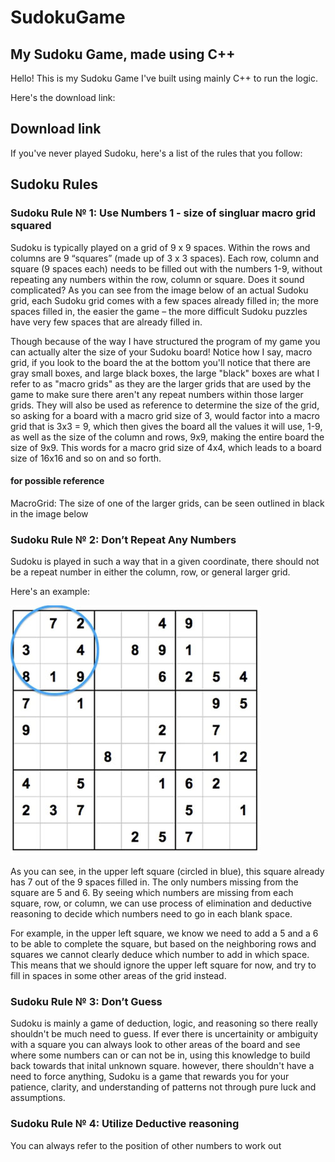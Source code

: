# SudokuGame
## My Sudoku Game, made using C++

Hello! This is my Sudoku Game I've built using mainly C++ to run the logic. 

Here's the download link:

## Download <a id="raw/main/SudokuGameInstaller/SudokuGameInstaller.exe">link</a>

If you've never played Sudoku, here's a list of the rules that you follow:


## Sudoku Rules
### Sudoku Rule № 1: Use Numbers 1 - size of singluar macro grid squared
Sudoku is typically played on a grid of 9 x 9 spaces. Within the rows and columns are 9 “squares” (made up of 3 x 3 spaces). Each row, column and square (9 spaces each) needs to be filled out with the numbers 1-9, without repeating any numbers within the row, column or square. Does it sound complicated? As you can see from the image below of an actual Sudoku grid, each Sudoku grid comes with a few spaces already filled in; the more spaces filled in, the easier the game – the more difficult Sudoku puzzles have very few spaces that are already filled in.

Though because of the way I have structured the program of my game you can actually alter the size of your Sudoku board! Notice how I say, macro grid, if you look to the board the at the bottom you'll notice that there are gray small boxes, and large black boxes, the large "black" boxes are what I refer to as "macro grids" as they are the larger grids that are used by the game to make sure there aren't any repeat numbers within those larger grids. They will also be used as reference to determine the size of the grid, so asking for a board with a macro grid size of 3, would factor into a macro grid that is 3x3 = 9, which then gives the board all the values it will use, 1-9, as well as the size of the column and rows, 9x9, making the entire board the size of 9x9. This words for a macro grid size of 4x4, which leads to a board size of 16x16 and so on and so forth.

#### for possible reference
MacroGrid: The size of one of the larger grids, can be seen outlined in black in the image below

### Sudoku Rule № 2: Don’t Repeat Any Numbers
Sudoku is played in such a way that in a given coordinate, there should not be a repeat number in either the column, row, or general larger grid.

Here's an example:

![](imgs/sudoku_rules/Sudoku-Rules-for-Complete-Beginners-1.jpg)

As you can see, in the upper left square (circled in blue), this square already has 7 out of the 9 spaces filled in. The only numbers missing from the square are 5 and 6. By seeing which numbers are missing from each square, row, or column, we can use process of elimination and deductive reasoning to decide which numbers need to go in each blank space.

For example, in the upper left square, we know we need to add a 5 and a 6 to be able to complete the square, but based on the neighboring rows and squares we cannot clearly deduce which number to add in which space. This means that we should ignore the upper left square for now, and try to fill in spaces in some other areas of the grid instead.

### Sudoku Rule № 3: Don’t Guess

Sudoku is mainly a game of deduction, logic, and reasoning so there really shouldn't be much need to guess. If ever there is uncertainity or ambiguity with a square you can always look to other areas of the board and see where some numbers can or can not be in, using this knowledge to build back towards that inital unknown square. however, there shouldn't have a need to force anything, Sudoku is a game that rewards you for your patience, clarity, and understanding of patterns not through pure luck and assumptions.

### Sudoku Rule № 4: Utilize Deductive reasoning

You can always refer to the position of other numbers to work out 